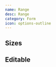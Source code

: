 ```yaml
---
name: Range
desc: Range
category: Form
icon: options-outline
---
```


<core-knobs element="core-range">
  <core-range step="10" max="100" value="10,20"><core-range>
</core-knobs>

## Sizes

<core-knobs hideTabs  element="core-range">
<core-range size="sm"></core-range>
<core-range size="md"></core-range>
<core-range size="lg"></core-range>
</core-knobs>

## Editable

<core-knobs hideTabs element="core-range">
  <core-range step="10" max="100" value="10,20" editable><core-range>
</core-knobs>

